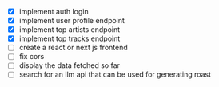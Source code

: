 - [x] implement auth login 
- [x] implement user profile endpoint 
- [x] implement top artists endpoint
- [x] implement top tracks endpoint
- [ ] create a react or next js frontend
- [ ] fix cors
- [ ] display the data fetched so far
- [ ] search for an llm api that can be used for generating roast